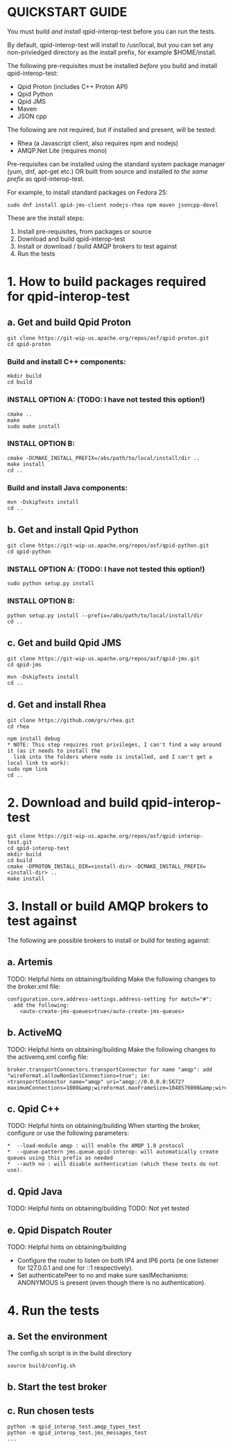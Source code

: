 <!--

Licensed to the Apache Software Foundation (ASF) under one
or more contributor license agreements.  See the NOTICE file
distributed with this work for additional information
regarding copyright ownership.  The ASF licenses this file
to you under the Apache License, Version 2.0 (the
"License"); you may not use this file except in compliance
with the License.  You may obtain a copy of the License at

  http://www.apache.org/licenses/LICENSE-2.0

Unless required by applicable law or agreed to in writing,
software distributed under the License is distributed on an
"AS IS" BASIS, WITHOUT WARRANTIES OR CONDITIONS OF ANY
KIND, either express or implied.  See the License for the
specific language governing permissions and limitations
under the License.

-->

# QUICKSTART GUIDE

You must build *and install* qpid-interop-test before you can run the tests.

By default, qpid-interop-test will install to /usr/local, but you can set any
non-priviedged directory as the install prefix, for example $HOME/install.

The following pre-requisites must be installed *before* you build and install
qpid-interop-test:

 * Qpid Proton (includes C++ Proton API)
 * Qpid Python
 * Qpid JMS
 * Maven
 * JSON cpp

The following are not required, but if installed and present, will be tested:

 * Rhea (a Javascript client, also requires npm and nodejs)
 * AMQP.Net Lite (requires mono)

Pre-requisites can be installed using the standard system package manager (yum,
dnf, apt-get etc.) OR built from source and installed *to the same prefix* as
qpid-interop-test.

For example, to install standard packages on Fedora 25:

    sudo dnf install qpid-jms-client nodejs-rhea npm maven jsoncpp-devel

These are the install steps:

1. Install pre-requisites, from packages or source
2. Download and build qpid-interop-test
3. Install or download / build AMQP brokers to test against
4. Run the tests


# 1. How to build packages required for qpid-interop-test

## a. Get and build Qpid Proton
````
git clone https://git-wip-us.apache.org/repos/asf/qpid-proton.git
cd qpid-proton
````

### Build and install C++ components:
````
mkdir build
cd build
````

### INSTALL OPTION A: (TODO: I have not tested this option!)
````
cmake ..
make
sudo make install
````

### INSTALL OPTION B:
````
cmake -DCMAKE_INSTALL_PREFIX=/abs/path/to/local/install/dir ..
make install
cd ..
````

### Build and install Java components:
````
mvn -DskipTests install
cd ..
````

## b. Get and install Qpid Python
````
git clone https://git-wip-us.apache.org/repos/asf/qpid-python.git
cd qpid-python
````

### INSTALL OPTION A: (TODO: I have not tested this option!)
````
sudo python setup.py install
````

### INSTALL OPTION B:
````
python setup.py install --prefix=/abs/path/to/local/install/dir
cd ..
````


## c. Get and build Qpid JMS
````
git clone https://git-wip-us.apache.org/repos/asf/qpid-jms.git
cd qpid-jms

mvn -DskipTests install
cd ..
````

## d. Get and install Rhea
````
git clone https://github.com/grs/rhea.git
cd rhea

npm install debug
* NOTE: This step requires root privileges, I can't find a way around it (as it needs to install the
  link into the folders where node is installed, and I can't get a local link to work):
sudo npm link
cd ..
````

# 2. Download and build qpid-interop-test
````
git clone https://git-wip-us.apache.org/repos/asf/qpid-interop-test.git
cd qpid-interop-test
mkdir build
cd build
cmake -DPROTON_INSTALL_DIR=<install-dir> -DCMAKE_INSTALL_PREFIX=<install-dir> ..
make install
````

# 3. Install or build AMQP brokers to test against

The following are possible brokers to install or build for testing against:

## a. Artemis

TODO: Helpful hints on obtaining/building
Make the following changes to the broker.xml file:
````
configuration.core.address-settings.address-setting for match="#":
  add the following:
    <auto-create-jms-queues>true</auto-create-jms-queues>
````

## b. ActiveMQ

TODO: Helpful hints on obtaining/building
Make the following changes to the activemq.xml config file:
````
broker.transportConnectors.transportConnector for name "amqp": add "wireFormat.allowNonSaslConnections=true"; ie:
<transportConnector name="amqp" uri="amqp://0.0.0.0:5672?maximumConnections=1000&amp;wireFormat.maxFrameSize=1048576000&amp;wireFormat.allowNonSaslConnections=true"/>
````

## c. Qpid C++

TODO: Helpful hints on obtaining/building
When starting the broker, configure or use the following parameters:
````
*  --load-module amqp : will enable the AMQP 1.0 protocol
*  --queue-pattern jms.queue.qpid-interop: will automatically create queues using this prefix as needed
*  --auth no : will disable authentication (which these tests do not use).
````

## d. Qpid Java

TODO: Helpful hints on obtaining/building
TODO: Not yet tested

## e. Qpid Dispatch Router

TODO: Helpful hints on obtaining/building
* Configure the router to listen on both IP4 and IP6 ports (ie one listener for 127.0.0.1 and one for
  ::1 respectively).
* Set authenticatePeer to no and make sure saslMechanisms: ANONYMOUS is present (even though there is no
  authentication). 

# 4. Run the tests

## a. Set the environment

The config.sh script is in the build directory 
````
source build/config.sh
````

## b. Start the test broker

## c. Run chosen tests
````
python -m qpid_interop_test.amqp_types_test
python -m qpid_interop_test.jms_messages_test
...
````

